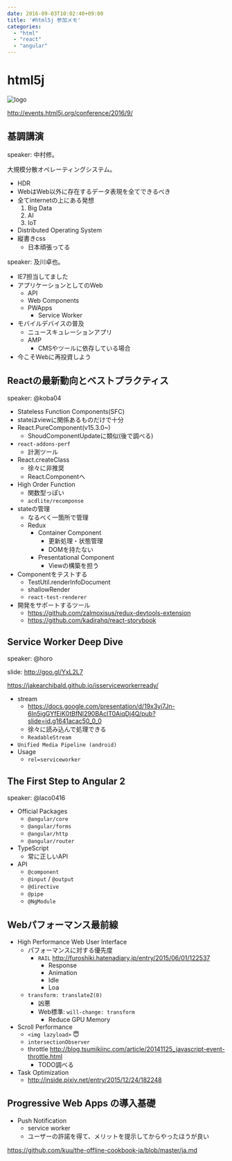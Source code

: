 ```yaml
---
date: 2016-09-03T10:02:40+09:00
title: '#html5j 参加メモ'
categories:
  - "html"
  - "react"
  - "angular"
---
```


# html5j

![logo](http://events.html5j.org/conference/2016/9/assets/img/header/logo.svg)

<http://events.html5j.org/conference/2016/9/>

## 基調講演

speaker: 中村修。

大規模分散オペレーティングシステム。

- HDR
- WebはWeb以外に存在するデータ表現を全てできるべき
- 全てinternetの上にある発想
  1. Big Data
  1. AI
  1. IoT
- Distributed Operating System
- 縦書きcss
  - 日本頑張ってる

speaker: 及川卓也。

- IE7担当してました
- アプリケーションとしてのWeb
  - API
  - Web Components
  - PWApps
    - Service Worker
- モバイルデバイスの普及
  - ニュースキュレーションアプリ
  - AMP
    - CMSやツールに依存している場合
- 今こそWebに再投資しよう

## Reactの最新動向とベストプラクティス

speaker: @koba04

- Stateless Function Components(SFC)
- stateはviewに関係あるものだけで十分
- React.PureComponent(v15.3.0~)
  - ShoudComponentUpdateに類似(後で調べる)
- `react-addons-perf`
  - 計測ツール
- React.createClass
  - 徐々に非推奨
  - React.Componentへ
- High Order Function
  - 関数型っぽい
  - `acdlite/recomponse`
- stateの管理
  - なるべく一箇所で管理
  - Redux
    - Container Component
      - 更新処理・状態管理
      - DOMを持たない
    - Presentational Component
      - Viewの構築を担う
- Componentをテストする
  - TestUtil.renderInfoDocument
  - shallowRender
  - `react-test-renderer`
- 開発をサポートするツール
  - <https://github.com/zalmoxisus/redux-devtools-extension>
  - <https://github.com/kadirahq/react-storybook>

## Service Worker Deep Dive

speaker: @horo

slide: <http://goo.gl/YxL2L7>

<https://jakearchibald.github.io/isserviceworkerready/>

- stream
  - <https://docs.google.com/presentation/d/19x3yi7Jn-6In5igGYfEiK0tBfNI290BAclT0AiqDj4Q/pub?slide=id.g1641acac50_0_0>
  - 徐々に読み込んで処理できる
  - `ReadableStream`
- `Unified Media Pipeline (android)`
- Usage
  - `rel=serviceworker`

## The First Step to Angular 2

speaker: @laco0416

- Official Packages
  - `@angular/core`
  - `@angular/forms`
  - `@angular/http`
  - `@angular/router`
- TypeScript
  - 常に正しいAPI
- API
  - `@component`
  - `@input` / `@output`
  - `@directive`
  - `@pipe`
  - `@NgModule`

## Webパフォーマンス最前線

- High Performance Web User Interface
  - パフォーマンスに対する優先度
    - `RAIL` <http://furoshiki.hatenadiary.jp/entry/2015/06/01/122537>
      - Response
      - Animation
      - Idle
      - Loa
  - `transform: translateZ(0)`
    - 凶悪
    - Web標準: `will-change: transform`
      - Reduce GPU Memory
- Scroll Performance
  - `<img lazyload>` :innocent:
  - `intersectionObserver`
  - throttle <http://blog.tsumikiinc.com/article/20141125_javascript-event-throttle.html>
    - TODO調べる
- Task Optimization
  - <http://inside.pixiv.net/entry/2015/12/24/182248>

## Progressive Web Apps の導入基礎

- Push Notification
  - service worker
  - ユーザーの許諾を得て、メリットを提示してからやったほうが良い

<https://github.com/kuu/the-offline-cookbook-ja/blob/master/ja.md>
